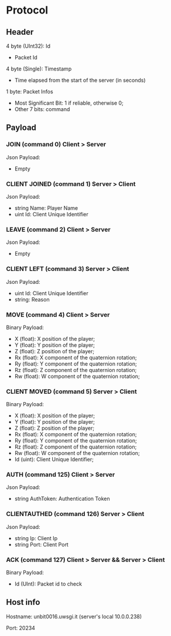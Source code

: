 # Protocol

## Header  
4 byte (UInt32): Id  
* Packet Id

4 byte (Single): Timestamp  
* Time elapsed from the start of the server (in seconds)

1 byte: Packet Infos  
* Most Significant Bit: 1 if reliable, otherwise 0; 
* Other 7 bits: command

## Payload

### JOIN (command 0) Client > Server
Json Payload:  
* Empty

### CLIENT JOINED (command 1) Server > Client
Json Payload:
* string Name: Player Name
* uint Id: Client Unique Identifier

### LEAVE (command 2) Client > Server
Json Payload:  
* Empty

### CLIENT LEFT (command 3) Server > Client  
Json Payload:  
* uint Id: Client Unique Identifier
* string: Reason

### MOVE (command 4) Client > Server
Binary Payload:  
* X (float): X position of the player;  
* Y (float): Y position of the player;  
* Z (float): Z position of the player;  
* Rx (float): X component of the quaternion rotation;  
* Ry (float): Y component of the quaternion rotation;  
* Rz (float): Z component of the quaternion rotation;  
* Rw (float): W component of the quaternion rotation;   

### CLIENT MOVED (command 5) Server > Client
Binary Payload:  
* X (float): X position of the player;  
* Y (float): Y position of the player;  
* Z (float): Z position of the player;  
* Rx (float): X component of the quaternion rotation;  
* Ry (float): Y component of the quaternion rotation;  
* Rz (float): Z component of the quaternion rotation;  
* Rw (float): W component of the quaternion rotation;  
* Id (uint): Client Unique Identifier;

### AUTH (command 125) Client > Server
Json Payload:
* string AuthToken: Authentication Token

### CLIENTAUTHED (command 126) Server > Client
Json Payload:
* string Ip: Client Ip
* string Port: Client Port

### ACK (command 127) Client > Server && Server > Client
Binary Payload:
* Id (UInt): Packet id to check

## Host info
Hostname: unbit0016.uwsgi.it (server's local 10.0.0.238)

Port: 20234
